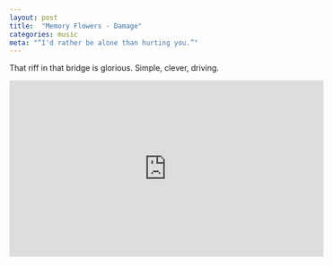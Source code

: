 ```yaml
---
layout: post
title:  "Memory Flowers - Damage"
categories: music
meta: "“I'd rather be alone than hurting you.”"
---
```


That riff in that bridge is glorious. Simple, clever, driving.

<div class="flex-video widescreen"><iframe width="560" height="315" src="https://www.youtube.com/embed/lqnEHljMIdA?rel=0&amp;controls=0&amp;showinfo=0" frameborder="0" allowfullscreen></iframe></div>